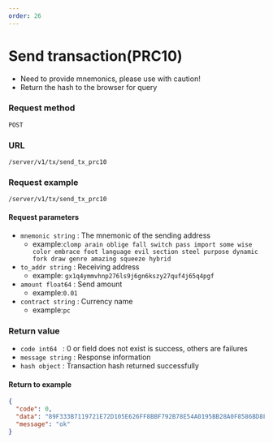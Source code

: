 ```yaml
---
order: 26
---
```


# Send transaction(PRC10)
 
- Need to provide mnemonics, please use with caution!
- Return the hash to the browser for query

### Request method
`POST`

### URL
`/server/v1/tx/send_tx_prc10`

### Request example

```
/server/v1/tx/send_tx_prc10
```


#### Request parameters
- `mnemonic string` : The mnemonic of the sending address
    - example:`clomp arain oblige fall switch pass import some wise color embrace foot language evil section steel purpose dynamic fork draw genre amazing squeeze hybrid`
- `to_addr string` : Receiving address
    - example: `gx1q4ymmvhnp276ls9j6gn6kszy27quf4j65q4pgf`
- `amount float64` : Send amount
    - example:`0.01`
- `contract string` : Currency name
    - example:`pc`

### Return value
- `code int64 `  : 0 or field does not exist is success, others are failures
- `message string` : Response information
- `hash object` : Transaction hash returned successfully

#### Return to example
```json
{
  "code": 0,
  "data": "89F333B7119721E72D105E626FF8BBF792B78E54A0195BB28A0F8586BD8FE1C7",
  "message": "ok"
}
```